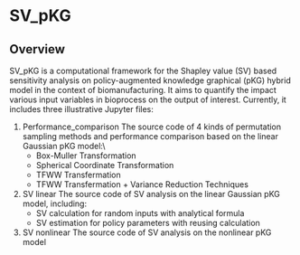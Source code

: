 # SV_pKG
## Overview
SV_pKG is a computational framework for the Shapley value (SV) based sensitivity analysis on policy-augmented knowledge graphical (pKG) hybrid model in the context of biomanufacturing. It aims to quantify the impact various input variables in bioprocess on the output of interest. Currently, it includes three illustrative Jupyter files:
1. Performance_comparison
   The source code of 4 kinds of permutation sampling methods and performance comparison based on the linear Gaussian pKG model:\
   - Box-Muller Transformation
   - Spherical Coordinate Transformation
   - TFWW Transfermation
   - TFWW Transfermation + Variance Reduction Techniques
2. SV linear
   The source code of SV analysis on the linear Gaussian pKG model, including:
   - SV calculation for random inputs with analytical formula
   - SV estimation for policy parameters with reusing calculation
4. SV nonlinear
   The source code of SV analysis on the nonlinear pKG model
